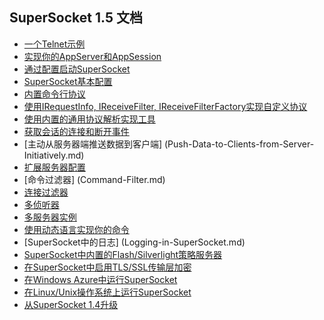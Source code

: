 ﻿## SuperSocket 1.5 文档

* [一个Telnet示例](A-Telnet-Example.md)
* [实现你的AppServer和AppSession](Implement-your-AppServer-and-AppSession.md)
* [通过配置启动SuperSocket](Start-SuperSocket-by-Configuration.md)
* [SuperSocket基本配置](SuperSocket-Basic-Configuration.md)
* [内置命令行协议](The-Built-in-Command-Line-Protocol.md)
* [使用IRequestInfo, IReceiveFilter, IReceiveFilterFactory实现自定义协议](Implement-Your-Own-Communication-Protocol-with-IRequestInfo,-IReceiveFilter-and-etc.md)
* [使用内置的通用协议解析实现工具](The-Built-in-Common-Format-Protocol-Implementation-Tools.md)
* [获取会话的连接和断开事件](Get-the-connected-event-and-closed-event-of-a-connection.md)
* [主动从服务器端推送数据到客户端] (Push-Data-to-Clients-from-Server-Initiatively.md)
* [扩展服务器配置](Extend-Server-Configuration.md)
* [命令过滤器] (Command-Filter.md)
* [连接过滤器](Connection-Filter.md)
* [多侦听器](Multiple-Listeners.md)
* [多服务器实例](Multiple-Server-Instances.md)
* [使用动态语言实现你的命令](Implement-Your-Commands-by-Dynamic-Language.md)
* [SuperSocket中的日志] (Logging-in-SuperSocket.md)
* [SuperSocket中内置的Flash/Silverlight策略服务器](The-Built-in-Flash-Silverlight-Policy-Server-in-SuperSocket.md)
* [在SuperSocket中启用TLS/SSL传输层加密](Enable-TLS-SSL-trasnferring-layer-encryption-in-SuperSocket.md)
* [在Windows Azure中运行SuperSocket](Run-SuperSocket-in-Windows-Azure.md)
* [在Linux/Unix操作系统上运行SuperSocket](Run-SuperSocket-in-Linux-Unix.md)
* [从SuperSocket 1.4升级](Upgrade-from-SuperSocket-1.4.md)